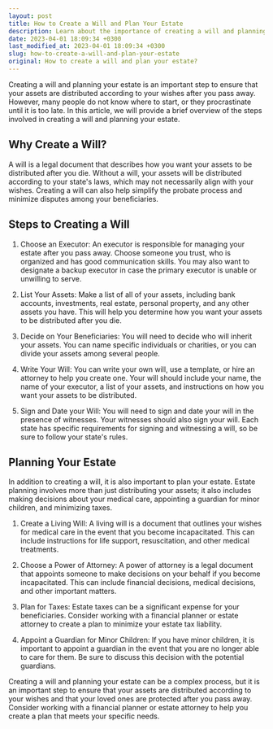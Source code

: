 ```yaml
---
layout: post
title: How to Create a Will and Plan Your Estate
description: Learn about the importance of creating a will and planning your estate, and how to do it effectively.
date: 2023-04-01 18:09:34 +0300
last_modified_at: 2023-04-01 18:09:34 +0300
slug: how-to-create-a-will-and-plan-your-estate
original: How to create a will and plan your estate?
---
```

Creating a will and planning your estate is an important step to ensure that your assets are distributed according to your wishes after you pass away. However, many people do not know where to start, or they procrastinate until it is too late. In this article, we will provide a brief overview of the steps involved in creating a will and planning your estate.

## Why Create a Will?

A will is a legal document that describes how you want your assets to be distributed after you die. Without a will, your assets will be distributed according to your state's laws, which may not necessarily align with your wishes. Creating a will can also help simplify the probate process and minimize disputes among your beneficiaries.

## Steps to Creating a Will

1. Choose an Executor: An executor is responsible for managing your estate after you pass away. Choose someone you trust, who is organized and has good communication skills. You may also want to designate a backup executor in case the primary executor is unable or unwilling to serve.

2. List Your Assets: Make a list of all of your assets, including bank accounts, investments, real estate, personal property, and any other assets you have. This will help you determine how you want your assets to be distributed after you die.

3. Decide on Your Beneficiaries: You will need to decide who will inherit your assets. You can name specific individuals or charities, or you can divide your assets among several people.

4. Write Your Will: You can write your own will, use a template, or hire an attorney to help you create one. Your will should include your name, the name of your executor, a list of your assets, and instructions on how you want your assets to be distributed.

5. Sign and Date your Will: You will need to sign and date your will in the presence of witnesses. Your witnesses should also sign your will. Each state has specific requirements for signing and witnessing a will, so be sure to follow your state's rules.

## Planning Your Estate

In addition to creating a will, it is also important to plan your estate. Estate planning involves more than just distributing your assets; it also includes making decisions about your medical care, appointing a guardian for minor children, and minimizing taxes.

1. Create a Living Will: A living will is a document that outlines your wishes for medical care in the event that you become incapacitated. This can include instructions for life support, resuscitation, and other medical treatments.

2. Choose a Power of Attorney: A power of attorney is a legal document that appoints someone to make decisions on your behalf if you become incapacitated. This can include financial decisions, medical decisions, and other important matters.

3. Plan for Taxes: Estate taxes can be a significant expense for your beneficiaries. Consider working with a financial planner or estate attorney to create a plan to minimize your estate tax liability.

4. Appoint a Guardian for Minor Children: If you have minor children, it is important to appoint a guardian in the event that you are no longer able to care for them. Be sure to discuss this decision with the potential guardians.

Creating a will and planning your estate can be a complex process, but it is an important step to ensure that your assets are distributed according to your wishes and that your loved ones are protected after you pass away. Consider working with a financial planner or estate attorney to help you create a plan that meets your specific needs.